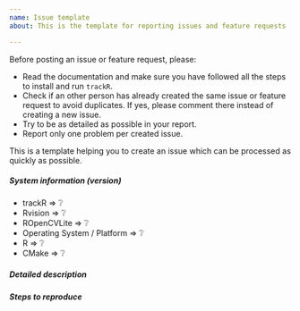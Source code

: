 ```yaml
---
name: Issue template
about: This is the template for reporting issues and feature requests

---
```


Before posting an issue or feature request, please:

* Read the documentation and make sure you have followed all the steps to install and run `trackR`.
* Check if an other person has already created the same issue or feature request to avoid duplicates. If yes, please comment there instead of creating a new issue.
* Try to be as detailed as possible in your report.
* Report only one problem per created issue.


This is a template helping you to create an issue which can be processed as quickly as possible. 


##### System information (version)

- trackR => :grey_question:
- Rvision => :grey_question:
- ROpenCVLite => :grey_question:
- Operating System / Platform => :grey_question:
- R => :grey_question:
- CMake => :grey_question:

##### Detailed description

<!-- your description -->

##### Steps to reproduce

<!-- to add code example fence it with triple backticks and optional file extension
    ```.r
    # R code example
    ```
 or attach as .txt or .zip file
-->
